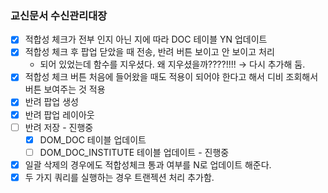 ### 교신문서 수신관리대장

- [x]  적합성 체크가 전부 인지 아닌 지에 따라 DOC 테이블 YN 업데이트
- [x]  적합성 체크 후 팝업 닫았을 때 전송, 반려 버튼 보이고 안 보이고 처리
    - 되어 있었는데 함수를 지우셨다. 왜 지우셨을까????!!!! → 다시 추가해 둠.
- [x]  적합성 체크 버튼 처음에 들어왔을 때도 적용이 되어야 한다고 해서 디비 조회해서 버튼 보여주는 것 적용
- [x]  반려 팝업 생성
- [x]  반려 팝업 레이아웃
- [ ]  반려 저장 - 진행중
    - [x]  DOM_DOC 테이블 업데이트
    - [ ]  DOM_DOC_INSTITUTE  테이블 업데이트 - 진행중
- [x]  일괄 삭제의 경우에도 적합성체크 통과 여부를 N로 업데이트 해준다.
- [x]  두 가지 쿼리를 실행하는 경우 트랜젝션 처리 추가함.
